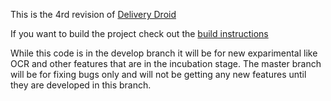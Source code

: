 This is the 4rd revision of [Delivery Droid](https://play.google.com/store/apps/details?id=com.catglo.deliverydroid "Delivery Droid") 

If you want to build the project check out the [build instructions](https://github.com/marchold/DeliveryDroid_v3/blob/master/HowToBuild.md) 

While this code is in the develop branch it will be for new exparimental like OCR and other features that are in the incubation stage. The master branch will be for fixing bugs only and will not be getting any new features until they are developed in this branch.